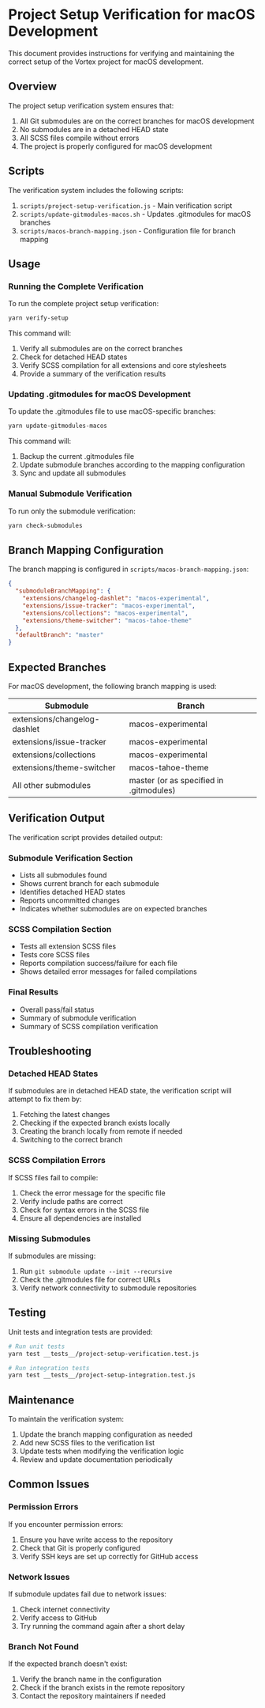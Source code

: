 # Project Setup Verification for macOS Development

This document provides instructions for verifying and maintaining the correct setup of the Vortex project for macOS development.

## Overview

The project setup verification system ensures that:

1. All Git submodules are on the correct branches for macOS development
2. No submodules are in a detached HEAD state
3. All SCSS files compile without errors
4. The project is properly configured for macOS development

## Scripts

The verification system includes the following scripts:

1. `scripts/project-setup-verification.js` - Main verification script
2. `scripts/update-gitmodules-macos.sh` - Updates .gitmodules for macOS branches
3. `scripts/macos-branch-mapping.json` - Configuration file for branch mapping

## Usage

### Running the Complete Verification

To run the complete project setup verification:

```bash
yarn verify-setup
```

This command will:
1. Verify all submodules are on the correct branches
2. Check for detached HEAD states
3. Verify SCSS compilation for all extensions and core stylesheets
4. Provide a summary of the verification results

### Updating .gitmodules for macOS Development

To update the .gitmodules file to use macOS-specific branches:

```bash
yarn update-gitmodules-macos
```

This command will:
1. Backup the current .gitmodules file
2. Update submodule branches according to the mapping configuration
3. Sync and update all submodules

### Manual Submodule Verification

To run only the submodule verification:

```bash
yarn check-submodules
```

## Branch Mapping Configuration

The branch mapping is configured in `scripts/macos-branch-mapping.json`:

```json
{
  "submoduleBranchMapping": {
    "extensions/changelog-dashlet": "macos-experimental",
    "extensions/issue-tracker": "macos-experimental",
    "extensions/collections": "macos-experimental",
    "extensions/theme-switcher": "macos-tahoe-theme"
  },
  "defaultBranch": "master"
}
```

## Expected Branches

For macOS development, the following branch mapping is used:

| Submodule | Branch |
|-----------|--------|
| extensions/changelog-dashlet | macos-experimental |
| extensions/issue-tracker | macos-experimental |
| extensions/collections | macos-experimental |
| extensions/theme-switcher | macos-tahoe-theme |
| All other submodules | master (or as specified in .gitmodules) |

## Verification Output

The verification script provides detailed output:

### Submodule Verification Section
- Lists all submodules found
- Shows current branch for each submodule
- Identifies detached HEAD states
- Reports uncommitted changes
- Indicates whether submodules are on expected branches

### SCSS Compilation Section
- Tests all extension SCSS files
- Tests core SCSS files
- Reports compilation success/failure for each file
- Shows detailed error messages for failed compilations

### Final Results
- Overall pass/fail status
- Summary of submodule verification
- Summary of SCSS compilation verification

## Troubleshooting

### Detached HEAD States

If submodules are in detached HEAD state, the verification script will attempt to fix them by:
1. Fetching the latest changes
2. Checking if the expected branch exists locally
3. Creating the branch locally from remote if needed
4. Switching to the correct branch

### SCSS Compilation Errors

If SCSS files fail to compile:
1. Check the error message for the specific file
2. Verify include paths are correct
3. Check for syntax errors in the SCSS file
4. Ensure all dependencies are installed

### Missing Submodules

If submodules are missing:
1. Run `git submodule update --init --recursive`
2. Check the .gitmodules file for correct URLs
3. Verify network connectivity to submodule repositories

## Testing

Unit tests and integration tests are provided:

```bash
# Run unit tests
yarn test __tests__/project-setup-verification.test.js

# Run integration tests
yarn test __tests__/project-setup-integration.test.js
```

## Maintenance

To maintain the verification system:

1. Update the branch mapping configuration as needed
2. Add new SCSS files to the verification list
3. Update tests when modifying the verification logic
4. Review and update documentation periodically

## Common Issues

### Permission Errors

If you encounter permission errors:
1. Ensure you have write access to the repository
2. Check that Git is properly configured
3. Verify SSH keys are set up correctly for GitHub access

### Network Issues

If submodule updates fail due to network issues:
1. Check internet connectivity
2. Verify access to GitHub
3. Try running the command again after a short delay

### Branch Not Found

If the expected branch doesn't exist:
1. Verify the branch name in the configuration
2. Check if the branch exists in the remote repository
3. Contact the repository maintainers if needed